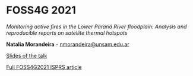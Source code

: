 # FOSS4G 2021
_Monitoring active fires in the Lower Paraná River floodplain: Analysis and reproducible reports on satellite thermal hotspots_

**Natalia Morandeira** - nmorandeira@unsam.edu.ar

[Slides of the talk](https://nmorandeira.github.io/FOSS4G2021/) 


[Full FOSS4G2021 ISPRS article](https://doi.org/10.5194/isprs-archives-XLVI-4-W2-2021-109-2021)
